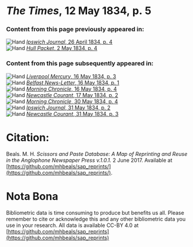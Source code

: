 # *The Times*, 12 May 1834, p. 5  
  
### Content from this page previously appeared in:  
![Hand](http://scissorsandpaste.net/wp-content/uploads/2017/06/smallhandpointer.png) [*Ipswich Journal*, 26 April 1834, p. 4](https://mhbeals.github.io/sap_html/Ipswich-Journal/Ipswich-Journal-26-April-1834-p-4)  
![Hand](http://scissorsandpaste.net/wp-content/uploads/2017/06/smallhandpointer.png) [*Hull Packet*, 2 May 1834, p. 4](https://mhbeals.github.io/sap_html/Hull-Packet/Hull-Packet-2-May-1834-p-4)  
  
### Content from this page subsequently appeared in:  
![Hand](http://scissorsandpaste.net/wp-content/uploads/2017/06/smallhandpointer.png) [*Liverpool Mercury*, 16 May 1834, p. 3](https://mhbeals.github.io/sap_html/Liverpool-Mercury/Liverpool-Mercury-16-May-1834-p-3)  
![Hand](http://scissorsandpaste.net/wp-content/uploads/2017/06/smallhandpointer.png) [*Belfast News-Letter*, 16 May 1834, p. 1](https://mhbeals.github.io/sap_html/Belfast-News-Letter/Belfast-News-Letter-16-May-1834-p-1)  
![Hand](http://scissorsandpaste.net/wp-content/uploads/2017/06/smallhandpointer.png) [*Morning Chronicle*, 16 May 1834, p. 4](https://mhbeals.github.io/sap_html/Morning-Chronicle/Morning-Chronicle-16-May-1834-p-4)  
![Hand](http://scissorsandpaste.net/wp-content/uploads/2017/06/smallhandpointer.png) [*Newcastle Courant*, 17 May 1834, p. 2](https://mhbeals.github.io/sap_html/Newcastle-Courant/Newcastle-Courant-17-May-1834-p-2)  
![Hand](http://scissorsandpaste.net/wp-content/uploads/2017/06/smallhandpointer.png) [*Morning Chronicle*, 30 May 1834, p. 4](https://mhbeals.github.io/sap_html/Morning-Chronicle/Morning-Chronicle-30-May-1834-p-4)  
![Hand](http://scissorsandpaste.net/wp-content/uploads/2017/06/smallhandpointer.png) [*Ipswich Journal*, 31 May 1834, p. 2](https://mhbeals.github.io/sap_html/Ipswich-Journal/Ipswich-Journal-31-May-1834-p-2)  
![Hand](http://scissorsandpaste.net/wp-content/uploads/2017/06/smallhandpointer.png) [*Newcastle Courant*, 31 May 1834, p. 3](https://mhbeals.github.io/sap_html/Newcastle-Courant/Newcastle-Courant-31-May-1834-p-3)  


# Citation: 

Beals. M. H. *Scissors and Paste Database: A Map of Reprinting and Reuse in the Anglophone Newspaper Press v.1.0.1.* 2 June 2017. Available at [https://github.com/mhbeals/sap_reprints/](https://github.com/mhbeals/sap_reprints/). 

# Nota Bona

Bibliometric data is time consuming to produce but benefits us all. Please remember to cite or acknowledge this and any other bibliometric data you use in your research. All data is available CC-BY 4.0 at [https://github.com/mhbeals/sap_reprints](https://github.com/mhbeals/sap_reprints)